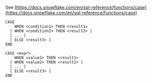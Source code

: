 See [https://docs.snowflake.com/en/sql-reference/functions/case](https://docs.snowflake.com/en/sql-reference/functions/case)
```
CASE
    WHEN <condition1> THEN <result1>
  [ WHEN <condition2> THEN <result2> ]
  [ ... ]
  [ ELSE <result3> ]
END

CASE <expr>
    WHEN <value1> THEN <result1>
  [ WHEN <value2> THEN <result2> ]
  [ ... ]
  [ ELSE <result3> ]
END
```
